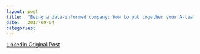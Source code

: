 ```yaml
---
layout: post
title:  "Being a data-informed company: How to put together your A-team"
date:   2017-09-04
categories:
---
```


[LinkedIn Original Post](https://www.linkedin.com/pulse/being-data-informed-company-how-put-together-your-a-team-claire-wang/?lipi=urn%3Ali%3Apage%3Ad_flagship3_profile_view_base_post_details%3BO1eI2izETZCKUeB9kd0L5A%3D%3D)

